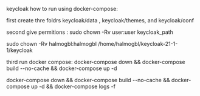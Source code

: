 keycloak 
how to run using docker-compose:

first create thre foldrs keycloak/data , keycloak/themes, and keycloak/conf

second give permitions : sudo chown -Rv user:user keycloak_path

sudo chown -Rv halmogbl:halmogbl /home/halmogbl/keycloak-21-1-1/keycloak

third run docker compose:
docker-compose down && docker-compose build --no-cache && docker-compose up -d 

docker-compose down && docker-compose build --no-cache && docker-compose up -d && docker-compose logs -f 

